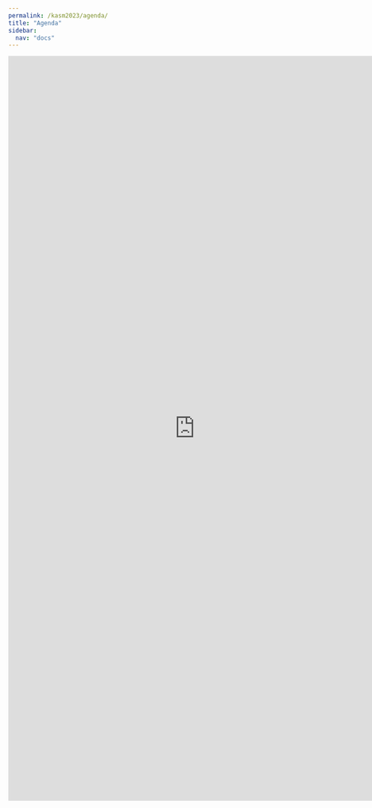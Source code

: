```yaml
---
permalink: /kasm2023/agenda/
title: "Agenda"
sidebar:
  nav: "docs"
---
```


<!-- Example:

### September 16


| Timeslot | Plenary |
|----------- | ------------------ |
| 11 am | Event <br> [Zoom link](https://www.google.com) |
| 12 am | Event 2 <br> [Zoom link](https://www.google.com) |

### September 17

| Timeslot| Stream A | Stream B |
| --------| -------- | -------- |
| 12 noon | Event4 | Event5 |
| 1 pm | Event6 | Event7 | -->

<iframe src="https://docs.google.com/document/d/1AgxcLzFyH4gLk5lBRoOX5vsZ0vdAqAgRBcJIFNto6m4/pub?embedded=true" width="750" height="1500" frameborder="0" marginheight="0" marginwidth="0">Loading…</iframe>

